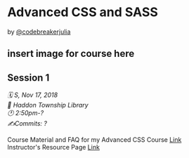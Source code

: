 # Advanced CSS and SASS

by [@codebreakerjulia](https://www.instagram.com/codebreakerjulia/)

## insert image for course here


## Session 1

*🗓 S, Nov 17, 2018* <br>
*📍 Haddon Township Library* <br>
*🕐 2:50pm-?* <br>
*✍️Commits: ?* <br>

Course Material and FAQ for my Advanced CSS Course [Link](https://github.com/jonasschmedtmann/advanced-css-course)<br>
Instructor's Resource Page [Link](http://codingheroes.io/resources/)



